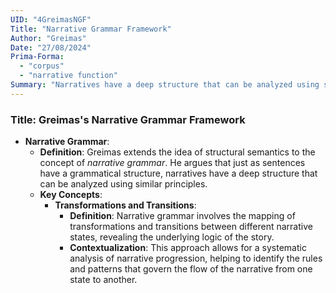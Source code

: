 ```yaml
---
UID: "4GreimasNGF"
Title: "Narrative Grammar Framework"
Author: "Greimas"
Date: "27/08/2024"
Prima-Forma:
  - "corpus"
  - "narrative function"
Summary: "Narratives have a deep structure that can be analyzed using similar principals."
---
```


### Title: **Greimas's Narrative Grammar Framework**

- **Narrative Grammar**:
  - **Definition**: Greimas extends the idea of structural semantics to the concept of *narrative grammar*. He argues that just as sentences have a grammatical structure, narratives have a deep structure that can be analyzed using similar principles.
  - **Key Concepts**:
    - **Transformations and Transitions**:
      - **Definition**: Narrative grammar involves the mapping of transformations and transitions between different narrative states, revealing the underlying logic of the story.
      - **Contextualization**: This approach allows for a systematic analysis of narrative progression, helping to identify the rules and patterns that govern the flow of the narrative from one state to another.